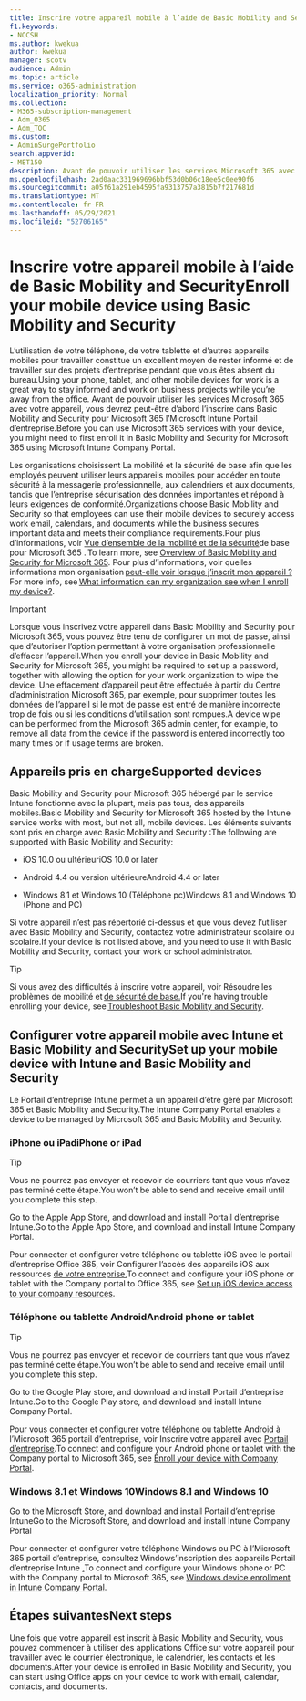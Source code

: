 ```yaml
---
title: Inscrire votre appareil mobile à l’aide de Basic Mobility and Security
f1.keywords:
- NOCSH
ms.author: kwekua
author: kwekua
manager: scotv
audience: Admin
ms.topic: article
ms.service: o365-administration
localization_priority: Normal
ms.collection:
- M365-subscription-management
- Adm_O365
- Adm_TOC
ms.custom:
- AdminSurgePortfolio
search.appverid:
- MET150
description: Avant de pouvoir utiliser les services Microsoft 365 avec votre appareil, vous devrez peut-être d’abord l’inscrire dans Basic Mobility and Security pour Microsoft 365.
ms.openlocfilehash: 2ad0aac331969696bbf53d0b06c18ee5c0ee90f6
ms.sourcegitcommit: a05f61a291eb4595fa9313757a3815b7f217681d
ms.translationtype: MT
ms.contentlocale: fr-FR
ms.lasthandoff: 05/29/2021
ms.locfileid: "52706165"
---
```

# <a name="enroll-your-mobile-device-using-basic-mobility-and-security"></a><span data-ttu-id="1dfde-103">Inscrire votre appareil mobile à l’aide de Basic Mobility and Security</span><span class="sxs-lookup"><span data-stu-id="1dfde-103">Enroll your mobile device using Basic Mobility and Security</span></span>

<span data-ttu-id="1dfde-104">L’utilisation de votre téléphone, de votre tablette et d’autres appareils mobiles pour travailler constitue un excellent moyen de rester informé et de travailler sur des projets d’entreprise pendant que vous êtes absent du bureau.</span><span class="sxs-lookup"><span data-stu-id="1dfde-104">Using your phone, tablet, and other mobile devices for work is a great way to stay informed and work on business projects while you’re away from the office.</span></span> <span data-ttu-id="1dfde-105">Avant de pouvoir utiliser les services Microsoft 365 avec votre appareil, vous devrez peut-être d’abord l’inscrire dans Basic Mobility and Security pour Microsoft 365 l’Microsoft Intune Portail d’entreprise.</span><span class="sxs-lookup"><span data-stu-id="1dfde-105">Before you can use Microsoft 365 services with your device, you might need to first enroll it in Basic Mobility and Security for Microsoft 365 using Microsoft Intune Company Portal.</span></span>

<span data-ttu-id="1dfde-106">Les organisations choisissent La mobilité et la sécurité de base afin que les employés peuvent utiliser leurs appareils mobiles pour accéder en toute sécurité à la messagerie professionnelle, aux calendriers et aux documents, tandis que l’entreprise sécurisation des données importantes et répond à leurs exigences de conformité.</span><span class="sxs-lookup"><span data-stu-id="1dfde-106">Organizations choose Basic Mobility and Security so that employees can use their mobile devices to securely access work email, calendars, and documents while the business secures important data and meets their compliance requirements.</span></span><span data-ttu-id="1dfde-107">Pour plus d’informations, voir [Vue d’ensemble de la mobilité et de la sécurité](overview.md)de base pour Microsoft 365 .</span><span class="sxs-lookup"><span data-stu-id="1dfde-107"> To learn more, see [Overview of Basic Mobility and Security for Microsoft 365](overview.md).</span></span> <span data-ttu-id="1dfde-108">Pour plus d’informations, voir quelles informations mon organisation [peut-elle voir lorsque j’inscrit mon appareil ?](/intune-user-help/what-info-can-your-company-see-when-you-enroll-your-device-in-intune)</span><span class="sxs-lookup"><span data-stu-id="1dfde-108">For more info, see [What information can my organization see when I enroll my device?](/intune-user-help/what-info-can-your-company-see-when-you-enroll-your-device-in-intune).</span></span>

>[!IMPORTANT] 
><span data-ttu-id="1dfde-109">Lorsque vous inscrivez votre appareil dans Basic Mobility and Security pour Microsoft 365, vous pouvez être tenu de configurer un mot de passe, ainsi que d’autoriser l’option permettant à votre organisation professionnelle d’effacer l’appareil.</span><span class="sxs-lookup"><span data-stu-id="1dfde-109">When you enroll your device in Basic Mobility and Security for Microsoft 365, you might be required to set up a password, together with allowing the option for your work organization to wipe the device.</span></span> <span data-ttu-id="1dfde-110">Une effacement d’appareil peut être effectuée à partir du Centre d’administration Microsoft 365, par exemple, pour supprimer toutes les données de l’appareil si le mot de passe est entré de manière incorrecte trop de fois ou si les conditions d’utilisation sont rompues.</span><span class="sxs-lookup"><span data-stu-id="1dfde-110">A device wipe can be performed from the Microsoft 365 admin center, for example, to remove all data from the device if the password is entered incorrectly too many times or if usage terms are broken.</span></span>

## <a name="supported-devices"></a><span data-ttu-id="1dfde-111">Appareils pris en charge</span><span class="sxs-lookup"><span data-stu-id="1dfde-111">Supported devices</span></span>

<span data-ttu-id="1dfde-112">Basic Mobility and Security pour Microsoft 365 hébergé par le service Intune fonctionne avec la plupart, mais pas tous, des appareils mobiles.</span><span class="sxs-lookup"><span data-stu-id="1dfde-112">Basic Mobility and Security for Microsoft 365 hosted by the Intune service works with most, but not all, mobile devices.</span></span> <span data-ttu-id="1dfde-113">Les éléments suivants sont pris en charge avec Basic Mobility and Security :</span><span class="sxs-lookup"><span data-stu-id="1dfde-113">The following are supported with Basic Mobility and Security:</span></span>

- <span data-ttu-id="1dfde-114">iOS 10.0 ou ultérieur</span><span class="sxs-lookup"><span data-stu-id="1dfde-114">iOS 10.0 or later</span></span>

- <span data-ttu-id="1dfde-115">Android 4.4 ou version ultérieure</span><span class="sxs-lookup"><span data-stu-id="1dfde-115">Android 4.4 or later</span></span>

- <span data-ttu-id="1dfde-116">Windows 8.1 et Windows 10 (Téléphone pc)</span><span class="sxs-lookup"><span data-stu-id="1dfde-116">Windows 8.1 and Windows 10 (Phone and PC)</span></span>

<span data-ttu-id="1dfde-117">Si votre appareil n’est pas répertorié ci-dessus et que vous devez l’utiliser avec Basic Mobility and Security, contactez votre administrateur scolaire ou scolaire.</span><span class="sxs-lookup"><span data-stu-id="1dfde-117">If your device is not listed above, and you need to use it with Basic Mobility and Security, contact your work or school administrator.</span></span>

>[!TIP]
><span data-ttu-id="1dfde-118">Si vous avez des difficultés à inscrire votre appareil, voir Résoudre les problèmes de mobilité et [de sécurité de base.](troubleshoot.md)</span><span class="sxs-lookup"><span data-stu-id="1dfde-118">If you're having trouble enrolling your device, see [Troubleshoot Basic Mobility and Security](troubleshoot.md).</span></span>

## <a name="set-up-your-mobile-device-with-intune-and-basic-mobility-and-security"></a><span data-ttu-id="1dfde-119">Configurer votre appareil mobile avec Intune et Basic Mobility and Security</span><span class="sxs-lookup"><span data-stu-id="1dfde-119">Set up your mobile device with Intune and Basic Mobility and Security</span></span>

<span data-ttu-id="1dfde-120">Le Portail d’entreprise Intune permet à un appareil d’être géré par Microsoft 365 et Basic Mobility and Security.</span><span class="sxs-lookup"><span data-stu-id="1dfde-120">The Intune Company Portal enables a device to be managed by Microsoft 365 and Basic Mobility and Security.</span></span>

### <a name="iphone-or-ipad"></a><span data-ttu-id="1dfde-121">iPhone ou iPad</span><span class="sxs-lookup"><span data-stu-id="1dfde-121">iPhone or iPad</span></span>

>[!TIP]
><span data-ttu-id="1dfde-122">Vous ne pourrez pas envoyer et recevoir de courriers tant que vous n’avez pas terminé cette étape.</span><span class="sxs-lookup"><span data-stu-id="1dfde-122">You won’t be able to send and receive email until you complete this step.</span></span>

<span data-ttu-id="1dfde-123">Go to the Apple App Store, and download and install Portail d’entreprise Intune.</span><span class="sxs-lookup"><span data-stu-id="1dfde-123">Go to the Apple App Store, and download and install Intune Company Portal.</span></span>

<span data-ttu-id="1dfde-124">Pour connecter et configurer votre téléphone ou tablette iOS avec le portail d’entreprise Office 365, voir Configurer l’accès des appareils iOS aux ressources [de votre entreprise.](/mem/intune/user-help/enroll-your-device-in-intune-ios)</span><span class="sxs-lookup"><span data-stu-id="1dfde-124">To connect and configure your iOS phone or tablet with the Company portal to Office 365, see [Set up iOS device access to your company resources](/mem/intune/user-help/enroll-your-device-in-intune-ios).</span></span>

### <a name="android-phone-or-tablet"></a><span data-ttu-id="1dfde-125">Téléphone ou tablette Android</span><span class="sxs-lookup"><span data-stu-id="1dfde-125">Android phone or tablet</span></span>

>[!TIP]
><span data-ttu-id="1dfde-126">Vous ne pourrez pas envoyer et recevoir de courriers tant que vous n’avez pas terminé cette étape.</span><span class="sxs-lookup"><span data-stu-id="1dfde-126">You won’t be able to send and receive email until you complete this step.</span></span>

<span data-ttu-id="1dfde-127">Go to the Google Play store, and download and install Portail d’entreprise Intune.</span><span class="sxs-lookup"><span data-stu-id="1dfde-127">Go to the Google Play store, and download and install Intune Company Portal.</span></span>

<span data-ttu-id="1dfde-128">Pour vous connecter et configurer votre téléphone ou tablette Android à l’Microsoft 365 portail d’entreprise, voir Inscrire votre appareil avec [Portail d’entreprise](/mem/intune/user-help/enroll-device-android-company-portal).</span><span class="sxs-lookup"><span data-stu-id="1dfde-128">To connect and configure your Android phone or tablet with the Company portal to Microsoft 365, see [Enroll your device with Company Portal](/mem/intune/user-help/enroll-device-android-company-portal).</span></span>

### <a name="windows-81-and-windows-10"></a><span data-ttu-id="1dfde-129">Windows 8.1 et Windows 10</span><span class="sxs-lookup"><span data-stu-id="1dfde-129">Windows 8.1 and Windows 10</span></span>

<span data-ttu-id="1dfde-130">Go to the Microsoft Store, and download and install Portail d’entreprise Intune</span><span class="sxs-lookup"><span data-stu-id="1dfde-130">Go to the Microsoft Store, and download and install Intune Company Portal</span></span>

<span data-ttu-id="1dfde-131">Pour connecter et configurer votre téléphone Windows ou PC à l’Microsoft 365 portail d’entreprise, consultez Windows’inscription des appareils Portail d’entreprise Intune [.](/intune-user-help/windows-enrollment-company-portal)</span><span class="sxs-lookup"><span data-stu-id="1dfde-131">To connect and configure your Windows phone or PC with the Company portal to Microsoft 365, see [Windows device enrollment in Intune Company Portal](/intune-user-help/windows-enrollment-company-portal).</span></span>

## <a name="next-steps"></a><span data-ttu-id="1dfde-132">Étapes suivantes</span><span class="sxs-lookup"><span data-stu-id="1dfde-132">Next steps</span></span>

<span data-ttu-id="1dfde-133">Une fois que votre appareil est inscrit à Basic Mobility and Security, vous pouvez commencer à utiliser des applications Office sur votre appareil pour travailler avec le courrier électronique, le calendrier, les contacts et les documents.</span><span class="sxs-lookup"><span data-stu-id="1dfde-133">After your device is enrolled in Basic Mobility and Security, you can start using Office apps on your device to work with email, calendar, contacts, and documents.</span></span>